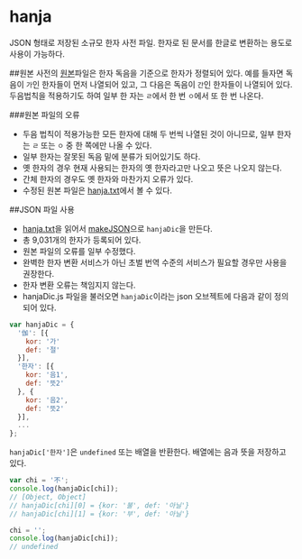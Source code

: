 hanja
=====

JSON 형태로 저장된 소규모 한자 사전 파일. 한자로 된 문서를 한글로 변환하는 용도로 사용이 가능하다. 

##원본
사전의 [원본](http://happycgi.com/13322)파일은 한자 독음을 기준으로 한자가 정렬되어 있다. 예를 들자면 독음이 `가`인 한자들이 먼저 나열되어 있고, 그 다음은 독음이 `간`인 한자들이 나열되어 있다. 두음법칙을 적용하기도 하여 일부 한 자는 `ㄹ`에서 한 번 `ㅇ`에서 또 한 번 나온다. 

###원본 파일의 오류
- 두음 법칙이 적용가능한 모든 한자에 대해 두 번씩 나열된 것이 아니므로, 일부 한자는 `ㄹ` 또는 `ㅇ` 중 한 쪽에만 나올 수 있다.
- 일부 한자는 잘못된 독음 밑에 분류가 되어있기도 하다.
- 옛 한자의 경우 현재 사용되는 한자의 옛 한자라고만 나오고 뜻은 나오지 않는다.
- 간체 한자의 경우도 옛 한자와 마찬가지 오류가 있다.
- 수정된 원본 파일은 [hanja.txt](https://github.com/myungcheol/hanja/blob/master/hanja.txt)에서 볼 수 있다.

##JSON 파일 사용
- [hanja.txt](https://github.com/myungcheol/hanja/blob/master/hanja.txt)을 읽어서 [makeJSON](https://github.com/myungcheol/hanja/blob/master/makeJSON.js)으로 `hanjaDic`을 만든다.
- 총 9,031개의 한자가 등록되어 있다.
- 원본 파일의 오류를 일부 수정했다.
- 완벽한 한자 변환 서비스가 아닌 초벌 번역 수준의 서비스가 필요할 경우만 사용을 권장한다.
- 한자 변환 오류는 책임지지 않는다.
- hanjaDic.js 파일을 불러오면 `hanjaDic`이라는 json 오브젝트에 다음과 같이 정의되어 있다.

```Javascript
var hanjaDic = {
  '伽': [{
    kor: '가'
    def: '절'
  }],
  '한자': [{
    kor: '음1',
    def: '뜻2'
  }, {
    kor: '음2',
    def: '뜻2'
  }],
  ...
};
```

`hanjaDic['한자']`은 `undefined` 또는 배열을 반환한다. 배열에는 음과 뜻을 저장하고 있다.

```Javascript
var chi = '不';
console.log(hanjaDic[chi]);
// [Object, Object]
// hanjaDic[chi][0] = {kor: '불', def: '아닐'}
// hanjaDic[chi][1] = {kor: '부', def: '아닐'}

chi = '';
console.log(hanjaDic[chi]);
// undefined
